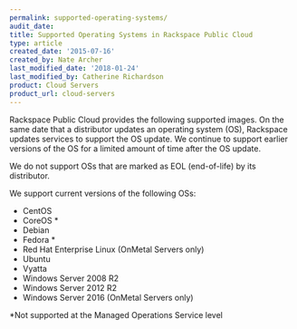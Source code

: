 ```yaml
---
permalink: supported-operating-systems/
audit_date:
title: Supported Operating Systems in Rackspace Public Cloud
type: article
created_date: '2015-07-16'
created_by: Nate Archer
last_modified_date: '2018-01-24'
last_modified_by: Catherine Richardson
product: Cloud Servers
product_url: cloud-servers
---
```


Rackspace Public Cloud provides the following supported images. 
On the same date that a distributor updates an operating system (OS), Rackspace updates services to support 
the OS update. We continue to support earlier versions of the OS for a limited amount of time after the OS update.

We do not support OSs that are marked as EOL (end-of-life) by its distributor.

We support current versions of the following OSs:

-   CentOS
-   CoreOS *
-   Debian
-   Fedora *
-   Red Hat Enterprise Linux (OnMetal Servers only)
-   Ubuntu
-   Vyatta
-   Windows Server 2008 R2
-   Windows Server 2012 R2
-   Windows Server 2016 (OnMetal Servers only)

*Not supported at the Managed Operations Service level
